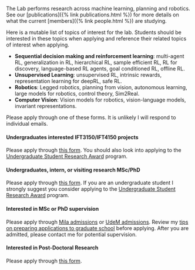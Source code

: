 The Lab performs research across machine learning, planning and robotics. See our [publications]({% link publications.html %}) for more details on what the current [members]({% link people.html %}) are studying. 

Here is a mutable list of topics of interest for the lab. Students should be interested in these topics when applying and reference their related topics of interest when applying.

- **Sequential decision making and reinforcement learning**: multi-agent RL, generalization in RL, hierarchical RL, sample efficient RL, RL for discovery, language-based RL agents, goal conditioned RL, offline RL.
- **Unsupervised Learning**: unsupervised RL, intrinsic rewards, representation learning for deepRL, safe RL.
- **Robotics**: Legged robotics, planning from vision, autonomous learning, large models for robotics, control theory, Sim2Real.
- **Computer Vision**: Vision models for robotics, vision-language models, invariant representations.

Please apply through one of these forms. It is unlikely I will respond to individual emails.


#### Undergraduates interested IFT3150/IFT4150 projects

Please apply through [this form](https://docs.google.com/forms/d/1moEgwMl7hRk5CBmjX1W1HWX-zD0PW8LPVcdzZC7bHG8/edit?chromeless=1). You should also look into applying to the [Undergraduate Student Research Award](https://www.nserc-crsng.gc.ca/students-etudiants/ug-pc/usra-brpc_eng.asp) program.
 
#### Undergraduates, intern, or visiting research MSc/PhD
  
Please apply through <a href="https://docs.google.com/forms/d/e/1FAIpQLScpI2eu0F-jwvYqNsGPHMO_PHtVodvqqgUXji0HSzcjNZMnKw/viewform?usp=sf_link">this form</a>. If you are an undergraduate student I strongly suggest you consider applying to the [Undergraduate Student Research Award](https://www.nserc-crsng.gc.ca/students-etudiants/ug-pc/usra-brpc_eng.asp) program.
    
#### Interested in MSc or PhD supervision
 
Please apply through <a href="https://mila.quebec/en/cours/supervision/">Mila admissions</a> or <a href="https://admission.umontreal.ca/en/admissions/filing/submit-an-application/">UdeM admissions</a>. Review my <a href="https://neo-x.github.io/blog/2023/09/14/GradApps.html">tips on preparing applications to graduate school</a> before applying. After you are admitted, please contact me for potential supervision.
    
#### Interested in Post-Doctoral Research
 
Please apply through <a href="https://docs.google.com/forms/d/e/1FAIpQLSd3DAwKeLQeFz7JlMcmgEJQRCXkdCbRfDwWLyLuUkdXYM4-bA/viewform?usp=sf_link">this form</a>.
